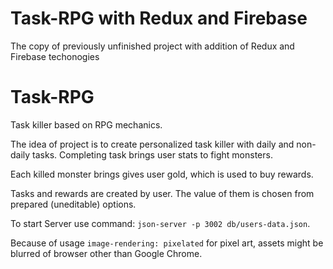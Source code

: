 # Task-RPG with Redux and Firebase

The copy of previously unfinished project with addition of Redux and Firebase techonogies

# Task-RPG
Task killer based on RPG mechanics.

The idea of project is to create personalized task killer with daily and non-daily tasks.
Completing task brings user stats to fight monsters.

Each killed monster brings gives user gold, which is used to buy rewards.

Tasks and rewards are created by user. The value of them is chosen from prepared (uneditable) options.

To start Server use command: `json-server -p 3002 db/users-data.json`.


Because of usage  `image-rendering: pixelated` for pixel art, assets might be blurred of browser other than Google Chrome.
